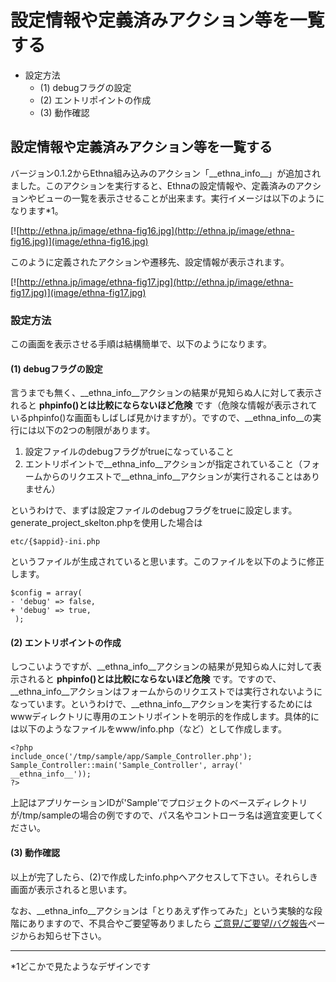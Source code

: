 # 設定情報や定義済みアクション等を一覧する
  - 設定方法 
    - (1) debugフラグの設定 
    - (2) エントリポイントの作成 
    - (3) 動作確認 

## 設定情報や定義済みアクション等を一覧する [](ethna-document-dev_guide-misc-info.html#b2830880 "b2830880")

バージョン0.1.2からEthna組み込みのアクション「\_\_ethna\_info\_\_」が追加されました。このアクションを実行すると、Ethnaの設定情報や、定義済みのアクションやビューの一覧を表示させることが出来ます。実行イメージは以下のようになります\*1。

[![http://ethna.jp/image/ethna-fig16.jpg](http://ethna.jp/image/ethna-fig16.jpg)](image/ethna-fig16.jpg)

このように定義されたアクションや遷移先、設定情報が表示されます。

[![http://ethna.jp/image/ethna-fig17.jpg](http://ethna.jp/image/ethna-fig17.jpg)](image/ethna-fig17.jpg)

### 設定方法 [](ethna-document-dev_guide-misc-info.html#b8f03ad9 "b8f03ad9")

この画面を表示させる手順は結構簡単で、以下のようになります。

#### (1) debugフラグの設定 [](ethna-document-dev_guide-misc-info.html#s1e9a10c "s1e9a10c")

言うまでも無く、\_\_ethna\_info\_\_アクションの結果が見知らぬ人に対して表示されると **phpinfo()とは比較にならないほど危険** です（危険な情報が表示されているphpinfo()な画面もしばしば見かけますが）。ですので、\_\_ethna\_info\_\_の実行には以下の2つの制限があります。

1. 設定ファイルのdebugフラグがtrueになっていること
2. エントリポイントで\_\_ethna\_info\_\_アクションが指定されていること（フォームからのリクエストで\_\_ethna\_info\_\_アクションが実行されることはありません）

というわけで、まずは設定ファイルのdebugフラグをtrueに設定します。generate\_project\_skelton.phpを使用した場合は

    etc/{$appid}-ini.php

というファイルが生成されていると思います。このファイルを以下のように修正します。

    $config = array(
    - 'debug' => false,
    + 'debug' => true,
     );

#### (2) エントリポイントの作成 [](ethna-document-dev_guide-misc-info.html#f6b841f2 "f6b841f2")

しつこいようですが、\_\_ethna\_info\_\_アクションの結果が見知らぬ人に対して表示されると **phpinfo()とは比較にならないほど危険** です。ですので、\_\_ethna\_info\_\_アクションはフォームからのリクエストでは実行されないようになっています。というわけで、\_\_ethna\_info\_\_アクションを実行するためにはwwwディレクトリに専用のエントリポイントを明示的を作成します。具体的には以下のようなファイルをwww/info.php（など）として作成します。

    <?php
    include_once('/tmp/sample/app/Sample_Controller.php');
    Sample_Controller::main('Sample_Controller', array(' __ethna_info__'));
    ?>

上記はアプリケーションIDが'Sample'でプロジェクトのベースディレクトリが/tmp/sampleの場合の例ですので、パス名やコントローラ名は適宜変更してください。

#### (3) 動作確認 [](ethna-document-dev_guide-misc-info.html#yb75280d "yb75280d")

以上が完了したら、(2)で作成したinfo.phpへアクセスして下さい。それらしき画面が表示されると思います。

なお、\_\_ethna\_info\_\_アクションは「とりあえず作ってみた」という実験的な段階にありますので、不具合やご要望等ありましたら [ご意見/ご要望/バグ報告](ethna-community.html#content_1_4 "ethna-community (619d)")ページからお知らせ下さい。


* * *
\*1どこかで見たようなデザインです  

